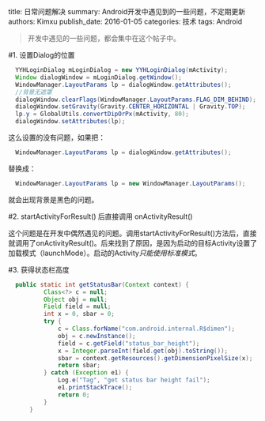 title: 日常问题解决
summary: Android开发中遇见到的一些问题，不定期更新
authors: Kimxu
publish_date: 2016-01-05
categories: 技术
tags: Android


>开发中遇见的一些问题，都会集中在这个帖子中。

#1. 设置Dialog的位置
     
``` JAVA
  YYHLoginDialog mLoginDialog = new YYHLoginDialog(mActivity);
  Window dialogWindow = mLoginDialog.getWindow();
  WindowManager.LayoutParams lp = dialogWindow.getAttributes();
  //背景无遮罩
  dialogWindow.clearFlags(WindowManager.LayoutParams.FLAG_DIM_BEHIND);
  dialogWindow.setGravity(Gravity.CENTER_HORIZONTAL | Gravity.TOP);
  lp.y = GlobalUtils.convertDipOrPx(mActivity, 80);
  dialogWindow.setAttributes(lp);
```
  
  这么设置的没有问题，如果把：
     
``` JAVA
  WindowManager.LayoutParams lp = dialogWindow.getAttributes();
```
     
  替换成：
     
``` JAVA
  WindowManager.LayoutParams lp = new WindowManager.LayoutParams();
```
     
  就会出现背景是黑色的问题。
   
#2. startActivityForResult() 后直接调用 onActivityResult()
   
   这个问题是在开发中偶然遇见的问题。调用startActivityForResult()方法后，直接就调用了onActivityResult()。后来找到了原因，是因为启动的目标Activity设置了加载模式（launchMode）。启动的Activity*只能使用标准模式*。
   
#3. 获得状态栏高度
     
``` JAVA
  public static int getStatusBar(Context context) {
          Class<?> c = null;
          Object obj = null;
          Field field = null;
          int x = 0, sbar = 0;
          try {
              c = Class.forName("com.android.internal.R$dimen");
              obj = c.newInstance();
              field = c.getField("status_bar_height");
              x = Integer.parseInt(field.get(obj).toString());
              sbar = context.getResources().getDimensionPixelSize(x);
              return sbar;
          } catch (Exception e1) {
              Log.e("Tag", "get status bar height fail");
              e1.printStackTrace();
              return 0;
          }
      }
```

   
   ​
